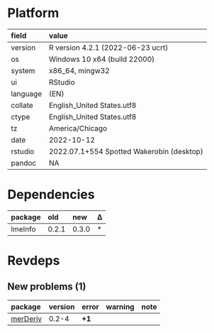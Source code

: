 # Platform

|field    |value                                     |
|:--------|:-----------------------------------------|
|version  |R version 4.2.1 (2022-06-23 ucrt)         |
|os       |Windows 10 x64 (build 22000)              |
|system   |x86_64, mingw32                           |
|ui       |RStudio                                   |
|language |(EN)                                      |
|collate  |English_United States.utf8                |
|ctype    |English_United States.utf8                |
|tz       |America/Chicago                           |
|date     |2022-10-12                                |
|rstudio  |2022.07.1+554 Spotted Wakerobin (desktop) |
|pandoc   |NA                                        |

# Dependencies

|package |old   |new   |Δ  |
|:-------|:-----|:-----|:--|
|lmeInfo |0.2.1 |0.3.0 |*  |

# Revdeps

## New problems (1)

|package                          |version |error  |warning |note |
|:--------------------------------|:-------|:------|:-------|:----|
|[merDeriv](problems.md#merderiv) |0.2-4   |__+1__ |        |     |

